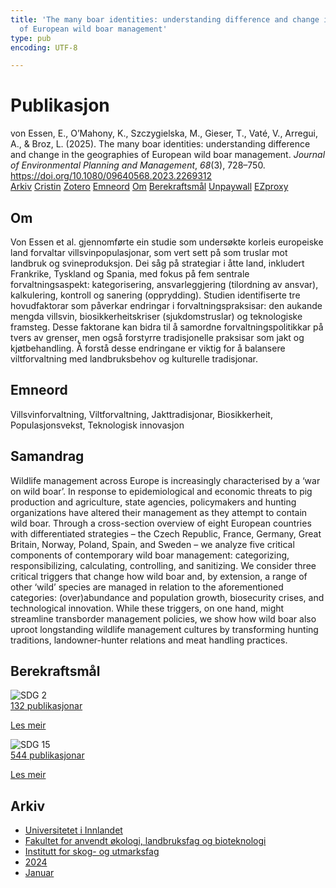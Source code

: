 ```yaml
---
title: 'The many boar identities: understanding difference and change in the geographies
  of European wild boar management'
type: pub
encoding: UTF-8

---
```

<h1>Publikasjon</h1>
<article id="csl-bib-container-CVH5DB37" class="csl-bib-container">
  <div class="csl-bib-body"> <div class="csl-entry">von Essen, E., O’Mahony, K., Szczygielska, M., Gieser, T., Vaté, V., Arregui, A., &#38; Broz, L. (2025). The many boar identities: understanding difference and change in the geographies of European wild boar management. <i>Journal of Environmental Planning and Management</i>, <i>68</i>(3), 728–750. <a href="https://doi.org/10.1080/09640568.2023.2269312">https://doi.org/10.1080/09640568.2023.2269312</a></div> </div>
  <div class="csl-bib-buttons">
    <a href="#taxonomy-article-CVH5DB37" alt="archive" class="csl-bib-button">Arkiv</a>
    <a href="https://app.cristin.no/results/show.jsf?id=2222187" alt="Cristin" class="csl-bib-button">Cristin</a>
    <a href="http://zotero.org/groups/5881554/items/CVH5DB37" alt="Zotero" class="csl-bib-button">Zotero</a>
    <a href="#keywords-article-CVH5DB37" alt="keywords" class="csl-bib-button">Emneord</a>
    <a href="#about-article-CVH5DB37" alt="about_pub" class="csl-bib-button">Om</a>
    <a href="#sdg-article-CVH5DB37" alt="sdg" class="csl-bib-button">Berekraftsmål</a>
    <a href="https://www.tandfonline.com/doi/pdf/10.1080/09640568.2023.2269312?needAccess=true" alt="Unpaywall" class="csl-bib-button">Unpaywall</a>
    <a href="https://www.tandfonline.com/doi/pdf/10.1080/09640568.2023.2269312?needAccess=true" alt="EZproxy" class="csl-bib-button">EZproxy</a>
  </div>
  <div id="csl-bib-meta-container-CVH5DB37"></div>
</article>
<div id="csl-bib-meta-CVH5DB37" class="csl-bib-meta">
  <article id="about-article-CVH5DB37" class="about_pub-article">
    <h1>Om</h1>
    Von Essen et al. gjennomførte ein studie som undersøkte korleis europeiske land forvaltar villsvinpopulasjonar, som vert sett på som truslar mot landbruk og svineproduksjon. Dei såg på strategiar i åtte land, inkludert Frankrike, Tyskland og Spania, med fokus på fem sentrale forvaltningsaspekt: kategorisering, ansvarleggjering (tilordning av ansvar), kalkulering, kontroll og sanering (opprydding). Studien identifiserte tre hovudfaktorar som påverkar endringar i forvaltningspraksisar: den aukande mengda villsvin, biosikkerheitskriser (sjukdomstruslar) og teknologiske framsteg. Desse faktorane kan bidra til å samordne forvaltningspolitikkar på tvers av grenser, men også forstyrre tradisjonelle praksisar som jakt og kjøtbehandling. Å forstå desse endringane er viktig for å balansere viltforvaltning med landbruksbehov og kulturelle tradisjonar.
  </article>
  <article id="keywords-article-CVH5DB37" class="keywords-article">
    <h1>Emneord</h1>
    Villsvinforvaltning, Viltforvaltning, Jakttradisjonar, Biosikkerheit, Populasjonsvekst, Teknologisk innovasjon
  </article>
  <article id="abstract-article-CVH5DB37" class="abstract-article">
    <h1>Samandrag</h1>
    Wildlife management across Europe is increasingly characterised by a ‘war on wild boar’. In response to epidemiological and economic threats to pig production and agriculture, state agencies, policymakers and hunting organizations have altered their management as they attempt to contain wild boar. Through a cross-section overview of eight European countries with differentiated strategies – the Czech Republic, France, Germany, Great Britain, Norway, Poland, Spain, and Sweden – we analyze five critical components of contemporary wild boar management: categorizing, responsibilizing, calculating, controlling, and sanitizing. We consider three critical triggers that change how wild boar and, by extension, a range of other ‘wild’ species are managed in relation to the aforementioned categories: (over)abundance and population growth, biosecurity crises, and technological innovation. While these triggers, on one hand, might streamline transborder management policies, we show how wild boar also uproot longstanding wildlife management cultures by transforming hunting traditions, landowner-hunter relations and meat handling practices.
  </article>
  <article id="sdg-article-CVH5DB37" class="sdg-article">
    <h1>Berekraftsmål</h1>
    <div class="sdg-container"><div id="sdg2" class="sdg">
        <img src="{{< params subfolder >}}images/sdg/sdg02_nn.png" class="image" alt="SDG 2">
        <div class="sdg-overlay">
          <a href="{{< params subfolder >}}nn/archive/?sdg=2#archive" class="sdg-publication-count"><span>132</span> publikasjonar</a>
          <p><a href="https://fn.no/om-fn/fns-baerekraftsmaal/utrydde-sult?lang=nno-NO" class="sdg-read-more">Les meir</a></p>
        </div>
      </div> <div id="sdg15" class="sdg">
        <img src="{{< params subfolder >}}images/sdg/sdg15_nn.png" class="image" alt="SDG 15">
        <div class="sdg-overlay">
          <a href="{{< params subfolder >}}nn/archive/?sdg=15#archive" class="sdg-publication-count"><span>544</span> publikasjonar</a>
          <p><a href="https://fn.no/om-fn/fns-baerekraftsmaal/livet-paa-land?lang=nno-NO" class="sdg-read-more">Les meir</a></p>
        </div>
      </div></div>
  </article>
  <article id="taxonomy-article-CVH5DB37" class="taxonomy-article">
    <h1>Arkiv</h1>
    <ul>
      <li><a href="{{< params subfolder >}}nn/archive/?key=3DCRN523">Universitetet i Innlandet</a></li>
      <li><a href="{{< params subfolder >}}nn/archive/?key=T77LXH6D">Fakultet for anvendt økologi, landbruksfag og bioteknologi</a></li>
      <li><a href="{{< params subfolder >}}nn/archive/?key=7TRARPE3">Institutt for skog- og utmarksfag</a></li>
      <li><a href="{{< params subfolder >}}nn/archive/?key=A4XX8HDP">2024</a></li>
      <li><a href="{{< params subfolder >}}nn/archive/?key=GPHHIU95">Januar</a></li>
    </ul>
  </article>
</div>
